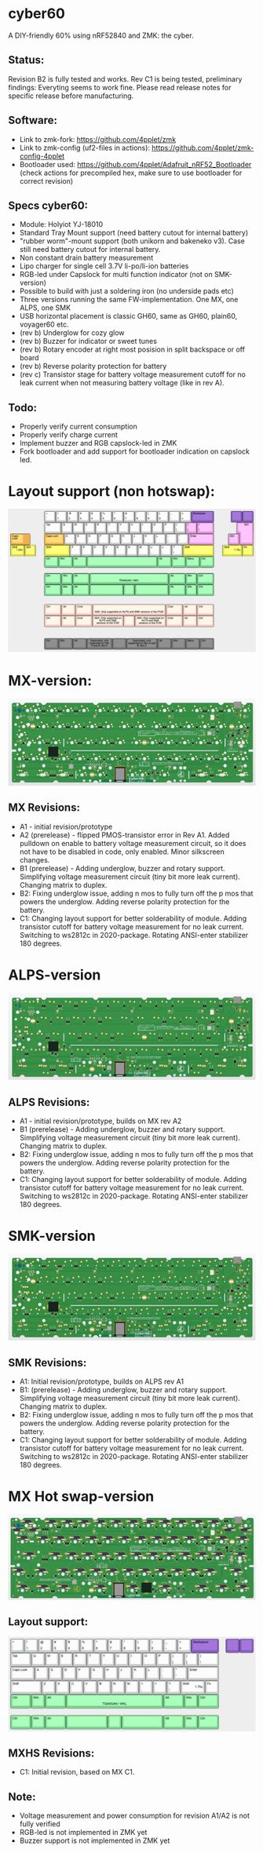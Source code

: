 
# cyber60

A DIY-friendly 60% using nRF52840 and ZMK: the cyber.

## Status:
Revision B2 is fully tested and works. Rev C1 is being tested, preliminary findings: Everyting seems to work fine. Please read release notes for specific release before manufacturing.

## Software:
- Link to zmk-fork: https://github.com/4pplet/zmk
- Link to zmk-config (uf2-files in actions): https://github.com/4pplet/zmk-config-4pplet
- Bootloader used: https://github.com/4pplet/Adafruit_nRF52_Bootloader (check actions for precompiled hex, make sure to use bootloader for correct revision)

## Specs cyber60:
- Module: Holyiot YJ-18010
- Standard Tray Mount support (need battery cutout for internal battery)
- "rubber worm"-mount support (both unikorn and bakeneko v3). Case still need battery cutout for internal battery.
- Non constant drain battery measurement
- Lipo charger for single cell 3.7V li-po/li-ion batteries
- RGB-led under Capslock for multi function indicator (not on SMK-version)
- Possible to build with just a soldering iron (no underside pads etc)
- Three versions running the same FW-implementation. One MX, one ALPS, one SMK
- USB horizontal placement is classic GH60, same as GH60, plain60, voyager60 etc.
- (rev b) Underglow for cozy glow
- (rev b) Buzzer for indicator or sweet tunes
- (rev b) Rotary encoder at right most posision in split backspace or off board
- (rev b) Reverse polarity protection for battery
- (rev c) Transistor stage for battery voltage measurement cutoff for no leak current when not measuring battery voltage (like in rev A).

## Todo:
- Properly verify current consumption
- Properly verify charge current
- Implement buzzer and RGB capslock-led in ZMK
- Fork bootloader and add support for bootloader indication on capslock led.

# Layout support (non hotswap):
![alt text](./readme-images/layout_support_cyber60_Rev_C.jpg "Layout support")

# MX-version:
![alt text](./readme-images/cyber60-MX_Rev_C1_All.jpg "PCB View - Rev C")

## MX Revisions:
- A1 - initial revision/prototype
- A2 (prerelease) - flipped PMOS-transistor error in Rev A1. Added pulldown on enable to battery voltage measurement circuit, so it does not have to be disabled in code, only enabled. Minor silkscreen changes.
- B1 (prerelease) - Adding underglow, buzzer and rotary support. Simplifying voltage measurement circuit (tiny bit more leak current). Changing matrix to duplex.
- B2: Fixing underglow issue, adding n mos to fully turn off the p mos that powers the underglow. Adding reverse polarity protection for the battery.
- C1: Changing layout support for better solderability of module. Adding transistor cutoff for battery voltage measurement for no leak current. Switching to ws2812c in 2020-package. Rotating ANSI-enter stabilizer 180 degrees.

# ALPS-version
![alt text](./readme-images/cyber60-ALPS_Rev_C1_All.jpg "PCB View - Rev C")

## ALPS Revisions:
- A1 - initial revision/prototype, builds on MX rev A2
- B1 (prerelease) - Adding underglow, buzzer and rotary support. Simplifying voltage measurement circuit (tiny bit more leak current). Changing matrix to duplex.
- B2: Fixing underglow issue, adding n mos to fully turn off the p mos that powers the underglow. Adding reverse polarity protection for the battery.
- C1: Changing layout support for better solderability of module. Adding transistor cutoff for battery voltage measurement for no leak current. Switching to ws2812c in 2020-package. Rotating ANSI-enter stabilizer 180 degrees.

# SMK-version
![alt text](./readme-images/cyber60-SMK_Rev_C1_All.jpg "PCB View - Rev C")

## SMK Revisions:
- A1: Initial revision/prototype, builds on ALPS rev A1
- B1: (prerelease) - Adding underglow, buzzer and rotary support. Simplifying voltage measurement circuit (tiny bit more leak current). Changing matrix to duplex.
- B2: Fixing underglow issue, adding n mos to fully turn off the p mos that powers the underglow. Adding reverse polarity protection for the battery.
- C1: Changing layout support for better solderability of module. Adding transistor cutoff for battery voltage measurement for no leak current. Switching to ws2812c in 2020-package. Rotating ANSI-enter stabilizer 180 degrees.

# MX Hot swap-version
![alt text](./readme-images/cyber60-MXHS_Rev_C1_All.jpg "PCB View - Rev C")

## Layout support:
![alt text](./readme-images/layout_support_cyber60HS_Rev_C.jpg "Layout support")

## MXHS Revisions:
- C1: Initial revision, based on MX C1.

## Note:
- Voltage measurement and power consumption for revision A1/A2 is not fully verified
- RGB-led is not implemented in ZMK yet
- Buzzer support is not implemented in ZMK yet
